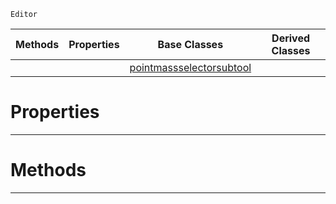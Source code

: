  `Editor`

|Methods|Properties|Base Classes|Derived Classes|
|---|---|---|---|
| | |[pointmassselectorsubtool](https://github.com/PlasmaEngine/PlasmaDocs/tree/master/docs/C%2B%2B/code_reference/class_reference/pointmassselectorsubtool.markdown)| |


 #  Properties


---  
 #  Methods


---  
 

 